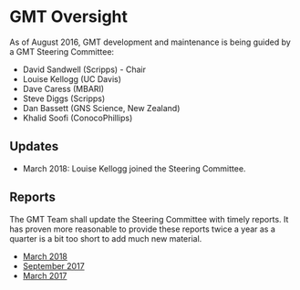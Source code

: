 # GMT Oversight

As of August 2016, GMT development and maintenance is being guided by a GMT Steering
Committee:

* David Sandwell (Scripps) - Chair
* Louise Kellogg (UC Davis)
* Dave Caress (MBARI)
* Steve Diggs (Scripps)
* Dan Bassett (GNS Science, New Zealand)
* Khalid Soofi (ConocoPhillips)

## Updates

* March 2018: Louise Kellogg joined the Steering Committee.

## Reports

The GMT Team shall update the Steering Committee with timely reports. It has proven more
reasonable to provide these reports twice a year as a quarter is a bit too short to add
much new material.

* [March 2018](reports/2018-03.md)
* [September 2017](reports/2017-09.md)
* [March 2017](reports/2017-03.md)
